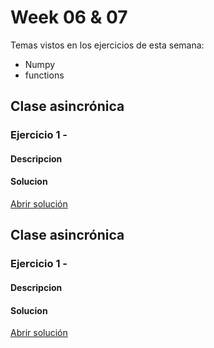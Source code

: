 # Week 06 & 07
Temas vistos en los ejercicios de esta semana:
* Numpy
* functions

## Clase asincrónica
### Ejercicio 1 - 
#### Descripcion

#### Solucion
[Abrir solución](./Weeks/Week%2005/3_acciones_uva.py)

## Clase asincrónica
### Ejercicio 1 - 
#### Descripcion

#### Solucion
[Abrir solución](./Weeks/Week%2005/3_acciones_uva.py)